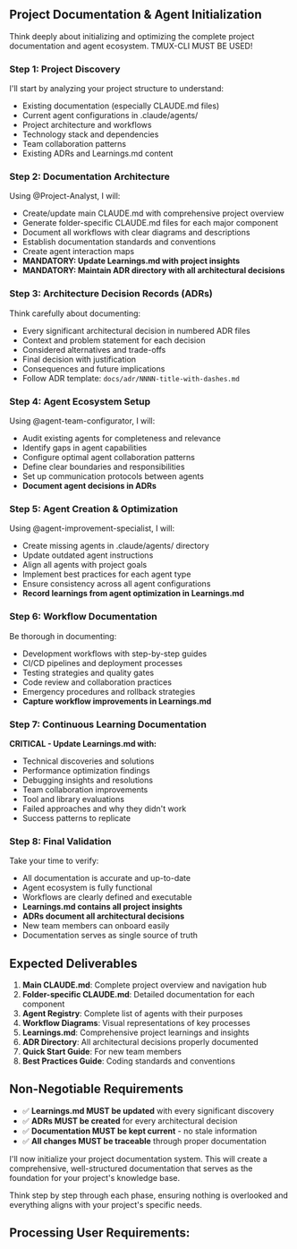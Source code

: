 ## Project Documentation & Agent Initialization

Think deeply about initializing and optimizing the complete project documentation and agent ecosystem. TMUX-CLI MUST BE USED!

### Step 1: Project Discovery
I'll start by analyzing your project structure to understand:
- Existing documentation (especially CLAUDE.md files)
- Current agent configurations in .claude/agents/
- Project architecture and workflows
- Technology stack and dependencies
- Team collaboration patterns
- Existing ADRs and Learnings.md content

### Step 2: Documentation Architecture
Using @Project-Analyst, I will:
- Create/update main CLAUDE.md with comprehensive project overview
- Generate folder-specific CLAUDE.md files for each major component
- Document all workflows with clear diagrams and descriptions
- Establish documentation standards and conventions
- Create agent interaction maps
- **MANDATORY: Update Learnings.md with project insights**
- **MANDATORY: Maintain ADR directory with all architectural decisions**

### Step 3: Architecture Decision Records (ADRs)
Think carefully about documenting:
- Every significant architectural decision in numbered ADR files
- Context and problem statement for each decision
- Considered alternatives and trade-offs
- Final decision with justification
- Consequences and future implications
- Follow ADR template: `docs/adr/NNNN-title-with-dashes.md`

### Step 4: Agent Ecosystem Setup
Using @agent-team-configurator, I will:
- Audit existing agents for completeness and relevance
- Identify gaps in agent capabilities
- Configure optimal agent collaboration patterns
- Define clear boundaries and responsibilities
- Set up communication protocols between agents
- **Document agent decisions in ADRs**

### Step 5: Agent Creation & Optimization
Using @agent-improvement-specialist, I will:
- Create missing agents in .claude/agents/ directory
- Update outdated agent instructions
- Align all agents with project goals
- Implement best practices for each agent type
- Ensure consistency across all agent configurations
- **Record learnings from agent optimization in Learnings.md**

### Step 6: Workflow Documentation
Be thorough in documenting:
- Development workflows with step-by-step guides
- CI/CD pipelines and deployment processes
- Testing strategies and quality gates
- Code review and collaboration practices
- Emergency procedures and rollback strategies
- **Capture workflow improvements in Learnings.md**

### Step 7: Continuous Learning Documentation
**CRITICAL - Update Learnings.md with:**
- Technical discoveries and solutions
- Performance optimization findings
- Debugging insights and resolutions
- Team collaboration improvements
- Tool and library evaluations
- Failed approaches and why they didn't work
- Success patterns to replicate

### Step 8: Final Validation
Take your time to verify:
- All documentation is accurate and up-to-date
- Agent ecosystem is fully functional
- Workflows are clearly defined and executable
- **Learnings.md contains all project insights**
- **ADRs document all architectural decisions**
- New team members can onboard easily
- Documentation serves as single source of truth

## Expected Deliverables
1. **Main CLAUDE.md**: Complete project overview and navigation hub
2. **Folder-specific CLAUDE.md**: Detailed documentation for each component
3. **Agent Registry**: Complete list of agents with their purposes
4. **Workflow Diagrams**: Visual representations of key processes
5. **Learnings.md**: Comprehensive project learnings and insights
6. **ADR Directory**: All architectural decisions properly documented
7. **Quick Start Guide**: For new team members
8. **Best Practices Guide**: Coding standards and conventions

## Non-Negotiable Requirements
- ✅ **Learnings.md MUST be updated** with every significant discovery
- ✅ **ADRs MUST be created** for every architectural decision
- ✅ **Documentation MUST be kept current** - no stale information
- ✅ **All changes MUST be traceable** through proper documentation

I'll now initialize your project documentation system. This will create a comprehensive, well-structured documentation that serves as the foundation for your project's knowledge base.

Think step by step through each phase, ensuring nothing is overlooked and everything aligns with your project's specific needs.

## Processing User Requirements: